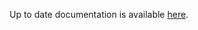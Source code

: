 <!-- DO NOT EDIT THIS FILE MANUALLY -->
<!-- Please read https://github.com/linuxserver/docker-rdesktop/blob/debian-kde/.github/CONTRIBUTING.md -->
Up to date documentation is available [here](https://github.com/linuxserver/docker-rdesktop/blob/master/README.md).
